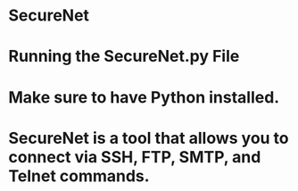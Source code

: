 # SecureNet



# Running the SecureNet.py File

# Make sure to have Python installed.


# SecureNet is a tool that allows you to connect via SSH, FTP, SMTP, and Telnet commands.

